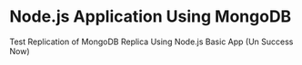 # Node.js Application Using MongoDB

Test Replication of MongoDB Replica Using Node.js Basic App (Un Success Now)
